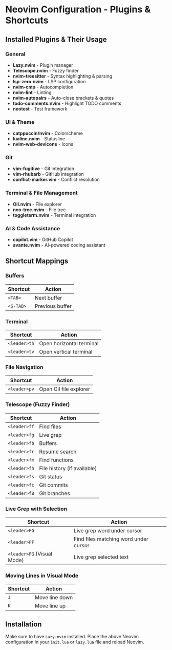 # Neovim Configuration - Plugins & Shortcuts

## Installed Plugins & Their Usage

### General
- **Lazy.nvim** - Plugin manager
- **Telescope.nvim** - Fuzzy finder
- **nvim-treesitter** - Syntax highlighting & parsing
- **lsp-zero.nvim** - LSP configuration
- **nvim-cmp** - Autocompletion
- **nvim-lint** - Linting
- **nvim-autopairs** - Auto-close brackets & quotes
- **todo-comments.nvim** - Highlight TODO comments
- **neotest** - Test framework

### UI & Theme
- **catppuccin/nvim** - Colorscheme
- **lualine.nvim** - Statusline
- **nvim-web-devicons** - Icons

### Git
- **vim-fugitive** - Git integration
- **vim-rhubarb** - GitHub integration
- **conflict-marker.vim** - Conflict resolution

### Terminal & File Management
- **Oil.nvim** - File explorer
- **neo-tree.nvim** - File tree
- **toggleterm.nvim** - Terminal integration

### AI & Code Assistance
- **copilot.vim** - GitHub Copilot
- **avante.nvim** - AI-powered coding assistant

## Shortcut Mappings

### Buffers
| Shortcut | Action |
|----------|--------|
| `<TAB>` | Next buffer |
| `<S-TAB>` | Previous buffer |

### Terminal
| Shortcut | Action |
|----------|--------|
| `<leader>th` | Open horizontal terminal |
| `<leader>tv` | Open vertical terminal |

### File Navigation
| Shortcut | Action |
|----------|--------|
| `<leader>pv` | Open Oil file explorer |

### Telescope (Fuzzy Finder)
| Shortcut | Action |
|----------|--------|
| `<leader>ff` | Find files |
| `<leader>fg` | Live grep |
| `<leader>fb` | Buffers |
| `<leader>fr` | Resume search |
| `<leader>fm` | Find functions |
| `<leader>fh` | File history (if available) |
| `<leader>fs` | Git status |
| `<leader>fc` | Git commits |
| `<leader>fB` | Git branches |

### Live Grep with Selection
| Shortcut | Action |
|----------|--------|
| `<leader>FG` | Live grep word under cursor |
| `<leader>FF` | Find files matching word under cursor |
| `<leader>FG` (Visual Mode) | Live grep selected text |

### Moving Lines in Visual Mode
| Shortcut | Action |
|----------|--------|
| `J` | Move line down |
| `K` | Move line up |

## Installation
Make sure to have `Lazy.nvim` installed. Place the above Neovim configuration in your `init.lua` or `lazy.lua` file and reload Neovim.

